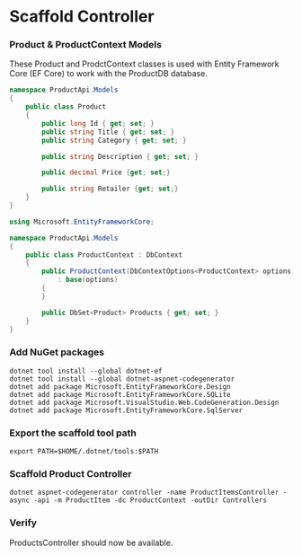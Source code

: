 # Scaffold Controller

### Product & ProductContext Models
These Product and ProdctContext classes is used with Entity Framework Core (EF Core) to work with the ProductDB database.

```csharp
namespace ProductApi.Models
{
    public class Product
    {
        public long Id { get; set; }
        public string Title { get; set; }
        public string Category { get; set; }

        public string Description { get; set; }

        public decimal Price {get; set;}

        public string Retailer {get; set;}
    }
}

using Microsoft.EntityFrameworkCore;

namespace ProductApi.Models
{
    public class ProductContext : DbContext
    {
        public ProductContext(DbContextOptions<ProductContext> options)
            : base(options)
        {
        }

        public DbSet<Product> Products { get; set; }
    }
}
```



### Add NuGet packages
```shell
dotnet tool install --global dotnet-ef
dotnet tool install --global dotnet-aspnet-codegenerator
dotnet add package Microsoft.EntityFrameworkCore.Design
dotnet add package Microsoft.EntityFrameworkCore.SQLite
dotnet add package Microsoft.VisualStudio.Web.CodeGeneration.Design
dotnet add package Microsoft.EntityFrameworkCore.SqlServer

```

### Export the scaffold tool path
```shell
export PATH=$HOME/.dotnet/tools:$PATH
```

### Scaffold Product Controller
```shell
dotnet aspnet-codegenerator controller -name ProductItemsController -async -api -m ProductItem -dc ProductContext -outDir Controllers

```

### Verify
ProductsController should now be available.




